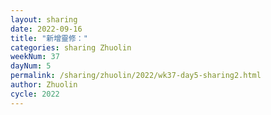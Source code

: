 ```yaml
---
layout: sharing
date: 2022-09-16
title: "新增靈修："
categories: sharing Zhuolin
weekNum: 37
dayNum: 5
permalink: /sharing/zhuolin/2022/wk37-day5-sharing2.html
author: Zhuolin
cycle: 2022
---  
```

